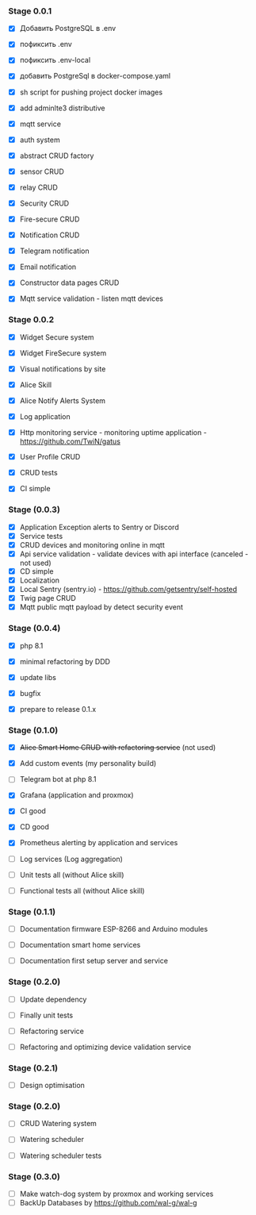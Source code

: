 ### Stage 0.0.1

- [x] Добавить PostgreSQL в .env
- [x] пофиксить .env
- [x] пофиксить .env-local
- [x] добавить PostgreSql в docker-compose.yaml
- [x] sh script for pushing project docker images
- [x] add adminlte3 distributive
- [x] mqtt service
- [x] auth system
- [x] abstract CRUD factory
- [x] sensor CRUD
- [x] relay CRUD
- [x] Security CRUD
- [x] Fire-secure CRUD
- [x] Notification CRUD
- [x] Telegram notification
- [x] Email notification
- [x] Constructor data pages CRUD
- [x] Mqtt service validation - listen mqtt devices


### Stage 0.0.2

- [x] Widget Secure system
- [x] Widget FireSecure system
- [x] Visual notifications by site
- [x] Alice Skill
- [x] Alice Notify Alerts System
- [x] Log application
- [x] Http monitoring service - monitoring uptime application - https://github.com/TwiN/gatus
- [x] User Profile CRUD
- [x] CRUD tests
- [x] CI simple


### Stage (0.0.3)

- [x] Application Exception alerts to Sentry or Discord
- [x] Service tests
- [x] CRUD devices and monitoring online in mqtt
- [x] Api service validation - validate devices with api interface (canceled - not used)
- [x] CD simple
- [x] Localization
- [x] Local Sentry (sentry.io) - https://github.com/getsentry/self-hosted
- [x] Twig page CRUD
- [x] Mqtt public mqtt payload by detect security event

### Stage (0.0.4)

- [x] php 8.1
- [x] minimal refactoring by DDD
- [x] update libs
- [x] bugfix
- [x] prepare to release 0.1.x


### Stage (0.1.0)

- [x] ~~Alice Smart Home CRUD with refactoring service~~ (not used)
- [x] Add custom events (my personality build)
- [ ] Telegram bot at php 8.1
- [x] Grafana (application and proxmox)
- [x] CI good
- [x] CD good
- [x] Prometheus alerting by application and services
- [ ] Log services (Log aggregation)
- [ ] Unit tests all (without Alice skill)
- [ ] Functional tests all (without Alice skill)


### Stage (0.1.1)

- [ ] Documentation firmware ESP-8266 and Arduino modules
- [ ] Documentation smart home services
- [ ] Documentation first setup server and service


### Stage (0.2.0)

- [ ] Update dependency
- [ ] Finally unit tests
- [ ] Refactoring service
- [ ] Refactoring and optimizing device validation service


### Stage (0.2.1)

- [ ] Design optimisation


### Stage (0.2.0)

- [ ] CRUD Watering system
- [ ] Watering scheduler
- [ ] Watering scheduler tests


### Stage (0.3.0)

- [ ] Make watch-dog system by proxmox and working services
- [ ] BackUp Databases by https://github.com/wal-g/wal-g
